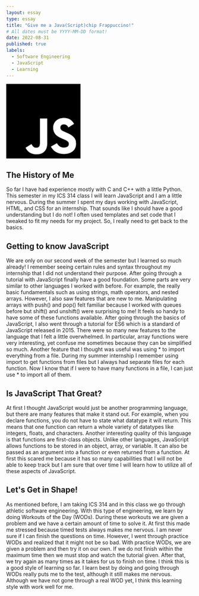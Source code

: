 ```yaml
---
layout: essay
type: essay
title: "Give me a Java(Script)chip Frappuccino!"
# All dates must be YYYY-MM-DD format!
date: 2022-08-31
published: true
labels:
  - Software Engineering
  - JavaScript
  - Learning
---
```


<img width="200px" class="rounded float-start pe-4" src="../img/javaicon.png">

## The History of Me
So far I have had experience mostly with C and C++ with a little Python.  This semester in my ICS 314 class I will learn JavaScript and I am a little nervous.  During the summer I spent my days working with JavaScript, HTML, and CSS for an internship.  That sounds like I should have a good understanding but I do not!  I often used templates and set code that I tweaked to fit my needs for my project.  So, I really need to get back to the basics.

## Getting to know JavaScript
We are only on our second week of the semester but I learned so much already!  I remember seeing certain rules and syntax throughout my internship that I did not understand their purpose.  After going through a tutorial with JavaScript finally have a good foundation.  Some parts are very similar to other languages I worked with before.  For example, the really basic fundamentals such as using strings, math operators, and nested arrays.  However, I also saw features that are new to me.  Manipulating arrays with push() and pop() felt familiar because I worked with queues before but shift() and unshift() were surprising to me!  It feels so handy to have some of these functions available.  After going through the basics of JavaScript, I also went through a tutorial for ES6 which is a standard of JavaScript released in 2015.  There were so many new features to the language that I felt a little overwhelmed.  In particular, array functions were very interesting, yet confuse me sometimes because they can be simplified so much.  Another feature that I thought was useful was using * to import everything from a file.  During my summer internship I remember using import to get functions from files but I always had separate files for each function.  Now I know that if I were to have many functions in a file, I can just use * to import all of them.

## Is JavaScript That Great?
At first I thought JavaScript would just be another programming language, but there are many features that make it stand out.  For example, when you declare functions, you do not have to state what datatype it will return.  This means that one function can return a whole variety of datatypes like integers, floats, and characters.  Another interesting quality of this language is that functions are first-class objects.  Unlike other languages, JavaScript allows functions to be stored in an object, array, or variable.  It can also be passed as an argument into a function or even returned from a function.  At first this scared me because it has so many capabilities that I will not be able to keep track but I am sure that over time I will learn how to utilize all of these aspects of JavaScript.

## Let's Get in Shape!
As mentioned before, I am taking ICS 314 and in this class we go through athletic software engineering.  With this type of engineering, we learn by doing Workouts of the Day (WODs).  During these workouts we are given a problem and we have a certain amount of time to solve it.  At first this made me stressed because timed tests always makes me nervous.  I am never sure if I can finish the questions on time.  However, I went through practice WODs and realized that it might not be so bad.  With practice WODs, we are given a problem and then try it on our own.  If we do not finish within the maximum time then we must stop and watch the tutorial given.  After that, we try again as many times as it takes for us to finish on time.  I think this is a good style of learning so far.  I learn best by doing and going through WODs really puts me to the test, although it still makes me nervous.  Although we have not gone through a real WOD yet, I think this learning style with work well for me.
